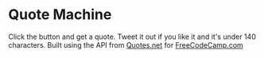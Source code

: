 # Quote Machine

Click the button and get a quote. Tweet it out if you like it and it's under 140 characters.
Built using the API from [Quotes.net](http://www.quotes.net) for [FreeCodeCamp.com](http://www.freecodecamp.com)